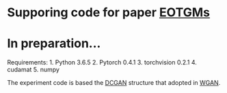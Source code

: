 # Supporing code for paper [EOTGMs](https://arxiv.org/abs/1811.06763)

In preparation...
=========

Requirements:
    1. Python 3.6.5
    2. Pytorch 0.4.1
    3. torchvision 0.2.1
    4. cudamat
    5. numpy


The experiment code is based the [DCGAN](https://arxiv.org/pdf/1511.06434.pdf) structure that adopted in [WGAN](https://arxiv.org/abs/1701.07875).
